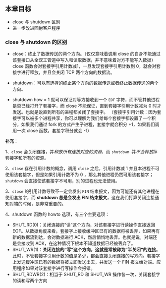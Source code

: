 ## 本章目标 
- close 与 shutdown 区别
- 进一步改进回射客户程序

### close 与 shutdown 的区别

- close：终止了数据传送的两个方向。（仅仅意味着调用 close 的自身不能通过该套接口从全双工管道中写入和读取数据，并不意味着对方不能写入数据）
close 函数会对套接字引用计数减1，一旦发现套接字引用计数到 0，就会对套接字进行释放，并且会关闭 TCP 两个方向的数据流。

- shutdown：可以有选择的终止某个方向的数据传送或者终止数据传送的两个方向。
- shutdown how = 1 就可以保证对等方接收到一个 `EOF` 字符，而不管其他进程是否已经打开了套接字，而 close 不能保证，直到套接字引用计数减为 0 时才发送。也就是说直到所有的进程都关闭了套接字。
（套接字引用计数：因为套接字可以被多个进程共享，你可以理解为我们给每个套接字都设置了一个积分，如果我们通过 fork 的方式产生子进程，套接字就会积分 +1，如果我们调用一次 close 函数，套接字积分就会 -1）

**补充**：

1、`close` 会关闭连接，并*释放所有连接对应的资源*，而 `shutdown `并*不会释放*掉套接字和所有的资源。

2、`close` 存在引用计数的概念，调用 `close` 之后，引用计数减 1 并且本进程不可使用该套接字，但是如果引用计数不为 0 ，那么其他进程仍然可用该套接字；`shutdown` 会直接使该套接字不可用，别的进程也无法使用。

3、`close` 的引用计数导致不一定会发出 `FIN` 结束报文，因为可能还有其他进程在使用套接字，而 **shutdown 总是会发出 FIN 结束报文**，这在我们打算关闭连接通知对端的时候，是非常重要的。

4、shutdown 函数的 howto 选项，有三个主要选项：
- SHUT_RD(0)：关闭连接的“读”这个方向，对该套接字进行读操作直接返回 EOF。从数据角度来看，套接字上接收缓冲区已有的数据将被丢弃，如果再有新的数据流到达，会对数据进行 ACK，然后悄悄地丢弃。也就是说，对端还是会接收到 ACK，在这种情况下根本不知道数据已经被丢弃了。
-  SHUT_WR(1)：**关闭连接的“写”这个方向，这就是常被称为”半关闭“的连接**。此时，不管套接字引用计数的值是多少，都会直接关闭连接的写方向。套接字上发送缓冲区已有的数据将被立即发送出去，并发送一个 FIN 报文给对端。应用程序如果对该套接字进行写操作会报错。
- SHUT_RDWR(2)：相当于 SHUT_RD 和 SHUT_WR 操作各一次，关闭套接字的读和写两个方向

